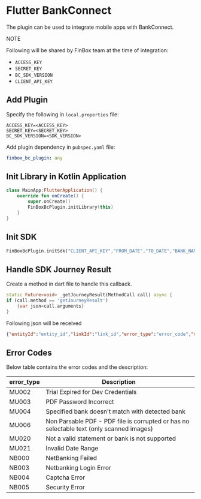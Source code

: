 # Flutter BankConnect

The plugin can be used to integrate mobile apps with BankConnect.

NOTE

Following will be shared by FinBox team at the time of integration:

- `ACCESS_KEY`
- `SECRET_KEY`
- `BC_SDK_VERSION`
- `CLIENT_API_KEY`



## Add Plugin

Specify the following in `local.properties` file:

```properties
ACCESS_KEY=<ACCESS_KEY>
SECRET_KEY=<SECRET_KEY>
BC_SDK_VERSION=<SDK_VERSION>
```

Add plugin dependency in `pubspec.yaml` file:

 ```yaml
 finbox_bc_plugin: any
 ```

## Init Library in Kotlin Application
```kotlin
class MainApp:FlutterApplication() {
    override fun onCreate() {
        super.onCreate()
        FinBoxBcPlugin.initLibrary(this)
    }
}
```
## Init SDK

```dart
FinBoxBcPlugin.initSdk("CLIENT_API_KEY","FROM_DATE","TO_DATE","BANK_NAME");
```



## Handle SDK Journey Result

Create a method in dart file to handle this callback.


```dart
static Future<void> _getJourneyResult(MethodCall call) async {
if (call.method == 'getJourneyResult')
    {var json=call.arguments}
}
```
Following json will be received
```json
{"entityId":"entity_id","linkId":"link_id","error_type":"error_code","message":"msg"}
```

## Error Codes

Below table contains the error codes and the description:

error_type | Description |
--- | --- | 
MU002 | Trial Expired for Dev Credentials
MU003 | PDF Password Incorrect
MU004 | Specified bank doesn't match with detected bank
MU006 | Non Parsable PDF - PDF file is corrupted or has no selectable text (only scanned images)
MU020 | Not a valid statement or bank is not supported
MU021 | Invalid Date Range
NB000 | NetBanking Failed
NB003 | Netbanking Login Error
NB004 | Captcha Error
NB005 | Security Error 
